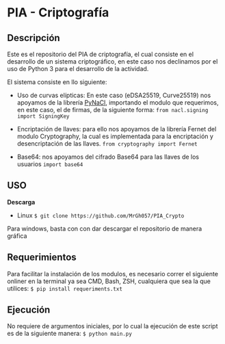 # PIA - Criptografía

## Descripción
Este es el repositorio del PIA de criptografía, el cual consiste en el desarrollo de un sistema criptográfico, en este caso nos declinamos por el uso de Python 3 para el desarrollo de la actividad.

El sistema consiste en llo siguiente:
- Uso de curvas elípticas: En este caso (eDSA25519, Curve25519) nos apoyamos de la librería [PyNaCl](https://pypi.org/project/PyNaCl/), importando el modulo que requerimos, en este caso, el de firmas, de la siguiente forma:
`from nacl.signing import SigningKey`

- Encriptación de llaves: para ello nos apoyamos de la librería Fernet del modulo Cryptography, la cual es implementada para la encriptación y desencriptación de las llaves.
`from cryptography import Fernet`

- Base64: nos apoyamos del cifrado Base64 para las llaves de los usuarios
`import base64`

## USO

**Descarga**
- Linux
`$ git clone https://github.com/MrGh057/PIA_Crypto`

Para windows, basta con con dar descargar el repositorio de manera gráfica

## Requerimientos
Para facilitar la instalación de los modulos, es necesario correr el siguiente onliner en la terminal ya sea CMD, Bash, ZSH, cualquiera que sea la que utilices:
`$ pip install requeriments.txt`

## Ejecución
No requiere de argumentos iniciales, por lo cual la ejecución de este script es de la siguiente manera:
`$ python main.py`
